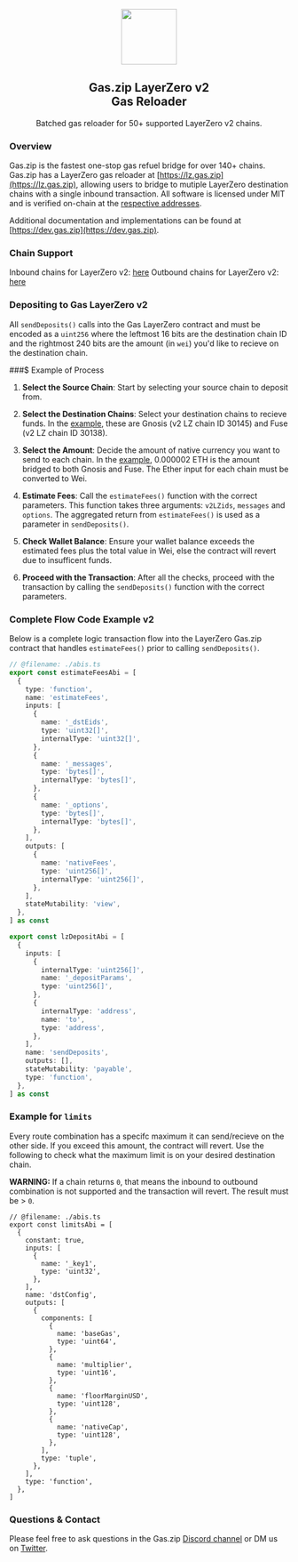 <p align="center">
 <img width="100px" src="https://www.gas.zip/_next/image?url=%2F_next%2Fstatic%2Fmedia%2FgasPump.e8ffd1df.png&w=128&q=75" align="center" />
 <h2 align="center">Gas.zip LayerZero v2<br>Gas Reloader</h2>
 <p align="center">Batched gas reloader for 50+ supported LayerZero v2 chains.</p>
</p>

### Overview

Gas.zip is the fastest one-stop gas refuel bridge for over 140+ chains. Gas.zip has a LayerZero gas reloader at [https://lz.gas.zip](https://lz.gas.zip), allowing users to bridge to mutiple LayerZero destination chains with a single inbound transaction. All software is licensed under MIT and is verified on-chain at the [respective addresses](https://dev.gas.zip/layerzero/chain-support/inbound). 

Additional documentation and implementations can be found at [https://dev.gas.zip](https://dev.gas.zip). 

### Chain Support 

Inbound chains for LayerZero v2: [here](https://dev.gas.zip/layerzero/chain-support/inbound)
Outbound chains for LayerZero v2: [here](https://dev.gas.zip/layerzero/chain-support/outbound)

### Depositing to Gas LayerZero v2

All `sendDeposits()` calls into the Gas LayerZero contract and must be encoded as a `uint256` where the leftmost 16 bits are the destination chain ID and the rightmost 240 bits are the amount (in `wei`) you'd like to recieve on the destination chain.

###$ Example of Process

1. **Select the Source Chain**: Start by selecting your source chain to deposit from.

2. **Select the Destination Chains**: Select your destination chains to recieve funds. In the [example](/layerzero/v2/code-examples/completeFlow), these are Gnosis (v2 LZ chain ID 30145) and Fuse (v2 LZ chain ID 30138).

3. **Select the Amount**: Decide the amount of native currency you want to send to each chain. In the [example](/layerzero/v2/code-examples/completeFlow), 0.000002 ETH is the amount bridged to both Gnosis and Fuse. The Ether input for each chain must be converted to Wei.

4. **Estimate Fees**: Call the `estimateFees()` function with the correct parameters. This function takes three arguments: `v2LZids`, `messages` and `options`. The aggregated return from `estimateFees()` is used as a parameter in `sendDeposits()`.

5. **Check Wallet Balance**: Ensure your wallet balance exceeds the estimated fees plus the total value in Wei, else the contract will revert due to insufficent funds.

6. **Proceed with the Transaction**: After all the checks, proceed with the transaction by calling the `sendDeposits()` function with the correct parameters.

### Complete Flow Code Example v2

Below is a complete logic transaction flow into the LayerZero Gas.zip contract that handles `estimateFees()` prior to calling `sendDeposits()`.

```ts twoslash [viem]
// @filename: ./abis.ts
export const estimateFeesAbi = [
  {
    type: 'function',
    name: 'estimateFees',
    inputs: [
      {
        name: '_dstEids',
        type: 'uint32[]',
        internalType: 'uint32[]',
      },
      {
        name: '_messages',
        type: 'bytes[]',
        internalType: 'bytes[]',
      },
      {
        name: '_options',
        type: 'bytes[]',
        internalType: 'bytes[]',
      },
    ],
    outputs: [
      {
        name: 'nativeFees',
        type: 'uint256[]',
        internalType: 'uint256[]',
      },
    ],
    stateMutability: 'view',
  },
] as const

export const lzDepositAbi = [
  {
    inputs: [
      {
        internalType: 'uint256[]',
        name: '_depositParams',
        type: 'uint256[]',
      },
      {
        internalType: 'address',
        name: 'to',
        type: 'address',
      },
    ],
    name: 'sendDeposits',
    outputs: [],
    stateMutability: 'payable',
    type: 'function',
  },
] as const
```

### Example for `limits`

Every route combination has a specifc maximum it can send/recieve on the other side. If you exceed this amount, the contract will revert. Use the following to check what the maximum limit is on your desired destination chain.

**WARNING:** If a chain returns `0`, that means the inbound to outbound combination is not supported and the transaction will revert. The result must be > `0`.

```tsx twoslash [viem]
// @filename: ./abis.ts
export const limitsAbi = [
  {
    constant: true,
    inputs: [
      {
        name: '_key1',
        type: 'uint32',
      },
    ],
    name: 'dstConfig',
    outputs: [
      {
        components: [
          {
            name: 'baseGas',
            type: 'uint64',
          },
          {
            name: 'multiplier',
            type: 'uint16',
          },
          {
            name: 'floorMarginUSD',
            type: 'uint128',
          },
          {
            name: 'nativeCap',
            type: 'uint128',
          },
        ],
        type: 'tuple',
      },
    ],
    type: 'function',
  },
]
```

### Questions & Contact 

Please feel free to ask questions in the Gas.zip [Discord channel](https://discord.gg/gasdotzip) or DM us on [Twitter](https://twitter.com/gasdotzip). 
